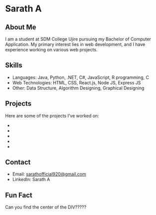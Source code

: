 # Sarath A

## About Me

I am a student at SDM College Ujire pursuing my Bachelor of Computer Application. My primary interest lies in web development, and I have experience working on various web projects.

## Skills

- Languages: Java, Python, .NET, C#, JavaScript, R programming, C
- Web Technologies: HTML, CSS, React.js, Node JS, Express JS
- Other: Data Structure, Algorithm Designing, Graphical Designing

## Projects

Here are some of the projects I've worked on:

- [Project 1]: [https://saratha9.github.io/Pranavam/]
- [Project 2]: (https://saratha9.github.io/Move-It/)
- [Project 3]: https://saratha9.github.io/Dice-Game/
- [Project 3]: https://saratha9.github.io/BeatMaster-Drum-Kit-Challenge/
- [Project 3]: https://saratha9.github.io/Dev.com/


## Contact

- Email: sarathofficial920@gmail.com
- LinkedIn: Sarath A

## Fun Fact

Can you find the center of the DIV?????
